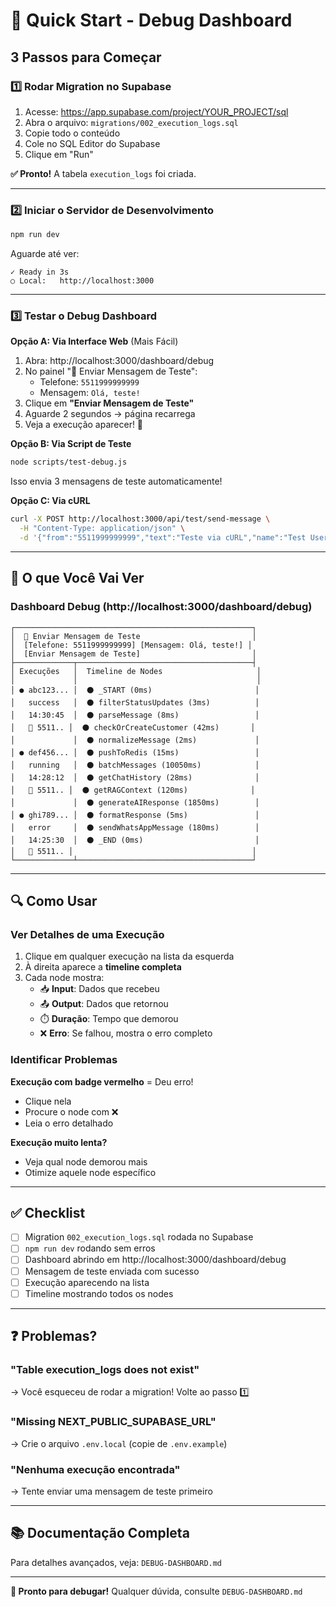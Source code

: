 # 🚀 Quick Start - Debug Dashboard

## 3 Passos para Começar

### 1️⃣ Rodar Migration no Supabase

1. Acesse: https://app.supabase.com/project/YOUR_PROJECT/sql
2. Abra o arquivo: `migrations/002_execution_logs.sql`
3. Copie todo o conteúdo
4. Cole no SQL Editor do Supabase
5. Clique em "Run"

**✅ Pronto!** A tabela `execution_logs` foi criada.

---

### 2️⃣ Iniciar o Servidor de Desenvolvimento

```bash
npm run dev
```

Aguarde até ver:
```
✓ Ready in 3s
○ Local:   http://localhost:3000
```

---

### 3️⃣ Testar o Debug Dashboard

**Opção A: Via Interface Web** (Mais Fácil)

1. Abra: http://localhost:3000/dashboard/debug
2. No painel "🧪 Enviar Mensagem de Teste":
   - Telefone: `5511999999999`
   - Mensagem: `Olá, teste!`
3. Clique em **"Enviar Mensagem de Teste"**
4. Aguarde 2 segundos → página recarrega
5. Veja a execução aparecer! 🎉

**Opção B: Via Script de Teste**

```bash
node scripts/test-debug.js
```

Isso envia 3 mensagens de teste automaticamente!

**Opção C: Via cURL**

```bash
curl -X POST http://localhost:3000/api/test/send-message \
  -H "Content-Type: application/json" \
  -d '{"from":"5511999999999","text":"Teste via cURL","name":"Test User"}'
```

---

## 🎯 O que Você Vai Ver

### Dashboard Debug (http://localhost:3000/dashboard/debug)

```
┌─────────────────────────────────────────────────────┐
│  🧪 Enviar Mensagem de Teste                         │
│  [Telefone: 5511999999999] [Mensagem: Olá, teste!] │
│  [Enviar Mensagem de Teste]                         │
├─────────────┬───────────────────────────────────────┤
│ Execuções   │  Timeline de Nodes                     │
│             │                                        │
│ ● abc123... │  ⚫ _START (0ms)                       │
│   success   │  ⚫ filterStatusUpdates (3ms)          │
│   14:30:45  │  ⚫ parseMessage (8ms)                 │
│   📱 5511.. │  ⚫ checkOrCreateCustomer (42ms)       │
│             │  ⚫ normalizeMessage (2ms)             │
│ ● def456... │  ⚫ pushToRedis (15ms)                 │
│   running   │  ⚫ batchMessages (10050ms)            │
│   14:28:12  │  ⚫ getChatHistory (28ms)              │
│   📱 5511.. │  ⚫ getRAGContext (120ms)              │
│             │  ⚫ generateAIResponse (1850ms)        │
│ ● ghi789... │  ⚫ formatResponse (5ms)               │
│   error     │  ⚫ sendWhatsAppMessage (180ms)        │
│   14:25:30  │  ⚫ _END (0ms)                         │
│   📱 5511.. │                                        │
└─────────────┴───────────────────────────────────────┘
```

---

## 🔍 Como Usar

### Ver Detalhes de uma Execução

1. Clique em qualquer execução na lista da esquerda
2. À direita aparece a **timeline completa**
3. Cada node mostra:
   - 📥 **Input**: Dados que recebeu
   - 📤 **Output**: Dados que retornou
   - ⏱️ **Duração**: Tempo que demorou
   - ❌ **Erro**: Se falhou, mostra o erro completo

### Identificar Problemas

**Execução com badge vermelho** = Deu erro!
- Clique nela
- Procure o node com ❌
- Leia o erro detalhado

**Execução muito lenta?**
- Veja qual node demorou mais
- Otimize aquele node específico

---

## ✅ Checklist

- [ ] Migration `002_execution_logs.sql` rodada no Supabase
- [ ] `npm run dev` rodando sem erros
- [ ] Dashboard abrindo em http://localhost:3000/dashboard/debug
- [ ] Mensagem de teste enviada com sucesso
- [ ] Execução aparecendo na lista
- [ ] Timeline mostrando todos os nodes

---

## ❓ Problemas?

### "Table execution_logs does not exist"

→ Você esqueceu de rodar a migration! Volte ao passo 1️⃣

### "Missing NEXT_PUBLIC_SUPABASE_URL"

→ Crie o arquivo `.env.local` (copie de `.env.example`)

### "Nenhuma execução encontrada"

→ Tente enviar uma mensagem de teste primeiro

---

## 📚 Documentação Completa

Para detalhes avançados, veja: `DEBUG-DASHBOARD.md`

---

**🎉 Pronto para debugar!** Qualquer dúvida, consulte `DEBUG-DASHBOARD.md`
